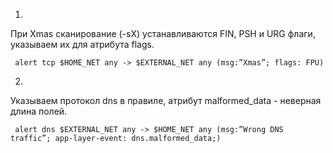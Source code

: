 1.

При Xmas сканирование (-sX) устанавливаются FIN, PSH и URG флаги, указываем их для атрибута flags.

```
 alert tcp $HOME_NET any -> $EXTERNAL_NET any (msg:”Xmas”; flags: FPU)
```
 
2.

Указываем протокол dns в правиле, атрибут malformed_data - неверная длина полей.

```
 alert dns $EXTERNAL_NET any -> $HOME_NET any (msg:”Wrong DNS traffic”; app-layer-event: dns.malformed_data;)
```
